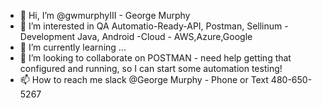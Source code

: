 - 👋 Hi, I’m @gwmurphyIII - George Murphy
- 👀 I’m interested in QA Automatio-Ready-API, Postman, Sellinum - Development Java, Android -Cloud - AWS,Azure,Google 
- 🌱 I’m currently learning ...
- 💞️ I’m looking to collaborate on POSTMAN - need help getting that configured and running, so I can start some automation testing!
- 📫 How to reach me slack @George Murphy - Phone or Text 480-650-5267

<!---
gwmurphyIII/gwmurphyIII is a ✨ special ✨ repository because its `README.md` (this file) appears on your GitHub profile.
You can click the Preview link to take a look at your changes.
--->
